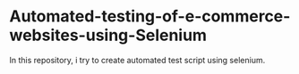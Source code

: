 # Automated-testing-of-e-commerce-websites-using-Selenium
In this repository, i try to create automated test script using selenium.
